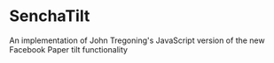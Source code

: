 SenchaTilt
==========

An implementation of John Tregoning's JavaScript version of the new Facebook Paper tilt functionality
